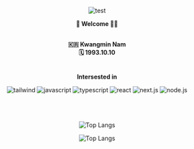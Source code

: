 <p align="center">
  <img src="https://readme-typing-svg.demolab.com/?lines=Hello👋+Thanks+for+visting+my+Github!)](https://git.io/typing-svg" alt="test"/>
</p>
<div align=center>
  <b>👋  Welcome 👋😄</b>
<br/>
<br/>
    

  <b>🇰🇷 Kwangmin Nam</b><br/>
  <b>🗓 1993.10.10</b><br/><br/><br/>
  <b>Intersested in </b><br/>
  
<div>
      <img alt="tailwind"
          src ="https://img.shields.io/badge/Tailwind-1572B6.svg?&style=for-the-badge&logo=Tailwind&logoColor=white"/>
     <img alt="javascript"
          src ="https://img.shields.io/badge/JavaScript-F7DF1E.svg?&style=for-the-badge&logo=JavaScript&logoColor=white"/>
      <img alt="typescript"
          src ="https://img.shields.io/badge/TypeScript-3178C6.svg?&style=for-the-badge&logo=TypeScript&logoColor=white"/>         
     <img alt="react"
          src ="https://img.shields.io/badge/React-61dafb.svg?&style=for-the-badge&logo=React&logoColor=white"/>
     <img alt="next.js"
          src ="https://img.shields.io/badge/Next.js-000000.svg?&style=for-the-badge&logo=Next.js&logoColor=white"/>   
          <img alt="node.js"
          src ="https://img.shields.io/badge/Node.js-0eb640.svg?&style=for-the-badge&logo=Node.js&logoColor=white"/>     
</div>  <br/><br/><br/>
</div>

<p align="center">
  <img src="https://github-readme-stats.vercel.app/api/top-langs/?username=kwangminnam" alt="Top Langs">
</p>
<p align="center">
    <img src="https://github-profile-summary-cards.vercel.app/api/cards/profile-details?username=kwangminnam&theme=tokyonight" alt="Top Langs">
</p>

<br/>
<br/>
<br/>

